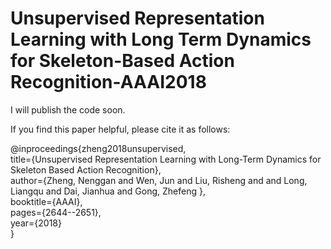 # Unsupervised Representation Learning with Long Term Dynamics for Skeleton-Based Action Recognition-AAAI2018




I will publish the code soon.

If you find this paper helpful, please cite it as follows:

@inproceedings{zheng2018unsupervised,       
title={Unsupervised Representation Learning with Long-Term Dynamics for Skeleton Based Action Recognition},        
author={Zheng, Nenggan and Wen, Jun and Liu, Risheng and and Long, Liangqu and Dai, Jianhua and Gong, Zhefeng },       
booktitle={AAAI},         
pages={2644--2651},                
year={2018}        
}
